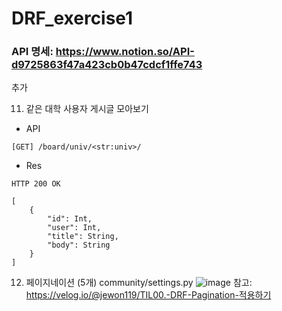 # DRF_exercise1

### API 명세: https://www.notion.so/API-d9725863f47a423cb0b47cdcf1ffe743

추가

11. 같은 대학 사용자 게시글 모아보기
* API
```
[GET] /board/univ/<str:univ>/
```
* Res
```
HTTP 200 OK

[
    {
        "id": Int,
        "user": Int,
        "title": String,
        "body": String
    }
]
```


12. 페이지네이션 (5개)
community/settings.py
![image](https://github.com/LeeSpect/DRF_exercise1/assets/64893709/c0fc8bcf-d477-48ed-b8fb-fa3f05f61977)
참고: https://velog.io/@jewon119/TIL00.-DRF-Pagination-적용하기
